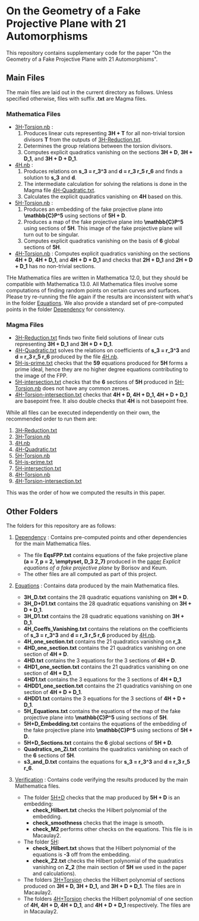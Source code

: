 # On the Geometry of a Fake Projective Plane with 21 Automorphisms
This repository contains supplementary code for the paper "On the Geometry of a Fake Projective Plane with 21 Automorphisms".

## Main Files

The main files are laid out in the current directory as follows. Unless specified otherwise, files with suffix **.txt** are Magma files.

### Mathematica Files
- [3H-Torsion.nb](3H-Torsion.nb) : 
    1. Produces linear cuts representing **3H + T** for all non-trivial torsion divisors **T** from the outputs of [3H-Reduction.txt](3H-Reduction.txt). 
    2. Determines the group relations between the torsion divisors.
    3. Computes explicit quadratics vanishing on the sections **3H + D**, **3H + D_1**, and **3H + D + D_1**.
- [4H.nb](4H.nb) : 
    1. Produces relations on **s_3 = r_3^3** and **d = r_3 r_5 r_6** and finds a solution to **s_3** and **d**.
    2. The intermediate calculation for solving the relations is done in the Magma file [4H-Quadratic.txt](4H-Quadratic.txt).
    3. Calculates the explicit quadratics vanishing on **4H** based on this. 
- [5H-Torsion.nb](5H-Torsion.nb) :
    1. Produces an embedding of the fake projective plane into **\mathbb{C}P^5** using sections of **5H + D**.
    2. Produces a map of the fake projective plane into **\mathbb{C}P^5** using sections of **5H**. This image of the fake projective plane will turn out to be singular.
    3. Computes explicit quadratics vanishing on the basis of **6** global sections of **5H**.
- [4H-Torsion.nb](4H-Torsion.nb) : Computes explicit quadratics vanishing on the sections **4H + D**, **4H + D_1**, and **4H + D + D_1** and checks that **2H + D_1** and **2H + D + D_1** has no non-trivial sections.

THe Mathematica files are written in Mathematica 12.0, but they should be compatible with Mathematica 13.0. All Mathematica files involve some computations of finding random points on certain curves and surfaces. Please try re-running the file again if the results are inconsistent with what's in the folder [Equations](Equations). We also provide a standard set of pre-computed points in the folder [Dependency](Dependency) for consistency.

### Magma Files
- [3H-Reduction.txt](3H-Reduction.txt) finds two finite field solutions of linear cuts representing **3H + D_1** and **3H + D + D_1**.
- [4H-Quadratic.txt](4H-Quadratic.txt) solves the relations on coefficients of **s_3 = r_3^3** and **d = r_3 r_5 r_6** produced by the file [4H.nb](4H.nb).
- [5H-is-prime.txt](5H-is-prime.txt) checks that the **59** equations produced for **5H** forms a prime ideal, hence they are no higher degree equations contributing to the image of the FPP.
- [5H-intersection.txt](5H-intersection.txt) checks that the **6** sections of **5H** produced in [5H-Torsion.nb](5H-Torsion.nb) does not have any common zeroes.
- [4H-Torsion-intersection.txt](4H-Torsion-intersection.txt) checks that **4H + D, 4H + D_1, 4H + D + D_1** are basepoint free. It also double checks that **4H** is not basepoint free.

While all files can be executed independently on their own, the recommended order to run them are:
1. [3H-Reduction.txt](3H-Reduction.txt)
2. [3H-Torsion.nb](3H-Torsion.nb)
3. [4H.nb](4H.nb)
4. [4H-Quadratic.txt](4H-Quadratic.txt)
5. [5H-Torsion.nb](5H-Torsion.nb)
6. [5H-is-prime.txt](5H-is-prime.txt)
7. [5H-intersection.txt](5H-intersection.txt)
8. [4H-Torsion.nb](4H-Torsion.nb)
9. [4H-Torsion-intersection.txt](4H-Torsion-intersection.txt)

This was the order of how we computed the results in this paper. 

## Other Folders
The folders for this repository are as follows:
1. [Dependency](Dependency) : Contains pre-computed points and other dependencies for the main Mathematica files. 
    - The file **EqsFPP.txt** contains equations of the fake projective plane **(a = 7, p = 2, \emptyset, D_3 2_7)** produced in the [paper](https://arxiv.org/abs/1802.06333) *Explicit equations of a fake projective plane* by Borisov and Keum.
    - The other files are all computed as part of this project.

2. [Equations](Equations) : Contains data produced by the main Mathematica files.
    - **3H_D.txt** contains the 28 quadratic equations vanishing on **3H + D**.
    - **3H_D+D1.txt** contains the 28 quadratic equations vanishing on **3H + D + D_1**.
    - **3H_D1.txt** contains the 28 quadratic equations vanishing on **3H + D_1**.
    - **4H_Coeffs_Vanishing.txt** contains the relations on the coefficients of **s_3 = r_3^3** and **d = r_3 r_5 r_6** produced by [4H.nb](4H.nb).
    - **4H_one_section.txt** contains the 21 quadratics vanishing on **r_3**.
    - **4HD_one_section.txt** contains the 21 quadratics vanishing on one section of **4H + D**.
    - **4HD.txt** contains the 3 equations for the 3 sections of **4H + D**.
    - **4HD1_one_section.txt** contains the 21 quadratics vanishing on one section of **4H + D_1**.
    - **4HD1.txt** contains the 3 equations for the 3 sections of **4H + D_1**
    - **4HDD1_one_section.txt** contains the 21 quadratics vanishing on one section of **4H + D + D_1**.
    - **4HDD1.txt** contains the 3 equations for the 3 sections of **4H + D + D_1**.
    - **5H_Equations.txt** contains the equations of the map of the fake projective plane into **\mathbb{C}P^5** using sections of **5H**.
    - **5H+D_Embedding.txt** contains the equations of the embedding of the fake projective plane into **\mathbb{C}P^5** using sections of **5H + D**.
    - **5H+D_Sections.txt** contains the **6** global sections of **5H + D**.
    - **Quadratics_on_Zi.txt** contains the quadratics vanishing on each of the **6** sections of **5H**.
    - **s3_and_D.txt** contains the equations for **s_3 = r_3^3** and **d = r_3 r_5 r_6**.

3. [Verification](Verification) : Contains code verifying the results produced by the main Mathematica files.
    - The folder [5H+D](Verification/5H+D/) checks that the map produced by **5H + D** is an embedding:
        - **check_Hilbert.txt** checks the Hilbert polynomial of the embedding.
        - **check_smoothness** checks that the image is smooth.
        - **check_M2** performs other checks on the equations. This file is in Macaulay2.
    - The folder [5H](Verification/5H/):
        - **check_Hilbert.txt** shows that the Hilbert polynomial of the equations is **-3** off from the embedding.
        - **check_Z2.txt** checks the Hilbert polynomial of the quadratics vanishing on **Z_2** (the main section of **5H** we used in the paper and calculations).
    - The folders [3H+Torsion](Verification/3H+Torsion/) checks the Hilbert polynomial of sections produced on **3H + D, 3H + D_1,** and **3H + D + D_1**. The files are in Macaulay2.
    - The folders [4H+Torsion](Verification/4H+Torsion/) checks the Hilbert polynomial of one section of **4H, 4H + D, 4H + D_1**, and **4H + D + D_1** respectively. The files are in Macaulay2.
